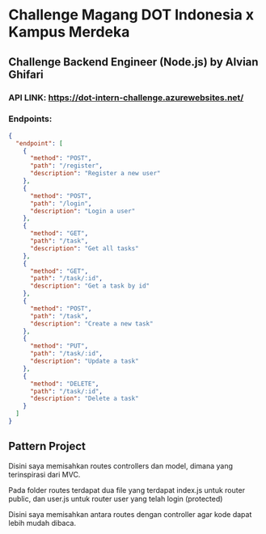 # Challenge Magang DOT Indonesia x Kampus Merdeka
## Challenge Backend Engineer (Node.js) by Alvian Ghifari
### API LINK: https://dot-intern-challenge.azurewebsites.net/

### Endpoints:

``` json
{
  "endpoint": [
    {
      "method": "POST",
      "path": "/register",
      "description": "Register a new user"
    },
    {
      "method": "POST",
      "path": "/login",
      "description": "Login a user"
    },
    {
      "method": "GET",
      "path": "/task",
      "description": "Get all tasks"
    },
    {
      "method": "GET",
      "path": "/task/:id",
      "description": "Get a task by id"
    },
    {
      "method": "POST",
      "path": "/task",
      "description": "Create a new task"
    },
    {
      "method": "PUT",
      "path": "/task/:id",
      "description": "Update a task"
    },
    {
      "method": "DELETE",
      "path": "/task/:id",
      "description": "Delete a task"
    }
  ]
}

```


## Pattern Project
Disini saya memisahkan routes controllers dan model, dimana yang terinspirasi dari MVC. 

Pada folder routes terdapat dua file yang terdapat index.js untuk router public, dan user.js untuk router user yang telah login (protected)

Disini saya memisahkan antara routes dengan controller agar kode dapat lebih mudah dibaca.